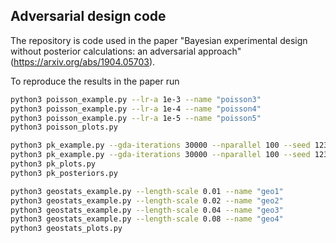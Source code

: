 ## Adversarial design code

The repository is code used in the paper "Bayesian experimental design without posterior calculations: an adversarial approach" (https://arxiv.org/abs/1904.05703).

To reproduce the results in the paper run

```bash
python3 poisson_example.py --lr-a 1e-3 --name "poisson3"
python3 poisson_example.py --lr-a 1e-4 --name "poisson4"
python3 poisson_example.py --lr-a 1e-5 --name "poisson5"
python3 poisson_plots.py
```

```bash
python3 pk_example.py --gda-iterations 30000 --nparallel 100 --seed 123 --name "pk_gda"
python3 pk_example.py --gda-iterations 30000 --nparallel 100 --seed 123 --sgd --name "pk_sgd"
python3 pk_plots.py
python3 pk_posteriors.py
```

```bash
python3 geostats_example.py --length-scale 0.01 --name "geo1"
python3 geostats_example.py --length-scale 0.02 --name "geo2"
python3 geostats_example.py --length-scale 0.04 --name "geo3"
python3 geostats_example.py --length-scale 0.08 --name "geo4"
python3 geostats_plots.py
```
